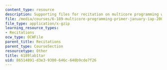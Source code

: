 ```yaml
---
content_type: resource
description: Supporting files for recitation on multicore programming with Cell.
file: /media/courses/6-189-multicore-programming-primer-january-iap-2007/86514891d3e39300646c640b9cde7f26_6189lab1tar.gz
file_type: application/x-gzip
learning_resource_types:
- Recitations
ocw_type: OCWFile
parent_title: Recitations
parent_type: CourseSection
resourcetype: Other
title: 6189lab1tar
uid: 86514891-d3e3-9300-646c-640b9cde7f26
---
```

